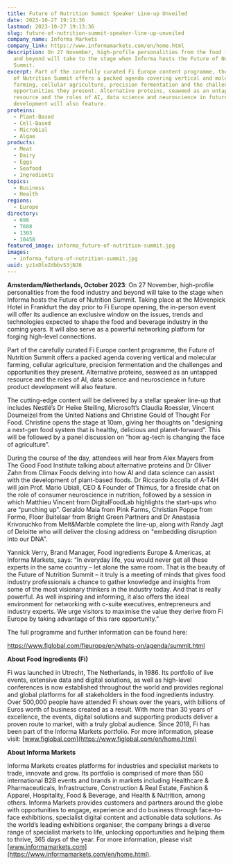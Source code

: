 ```yaml
---
title: Future of Nutrition Summit Speaker Line-up Unveiled
date: 2023-10-27 19:13:36
lastmod: 2023-10-27 19:13:36
slug: future-of-nutrition-summit-speaker-line-up-unveiled
company_name: Informa Markets
company_link: https://www.informamarkets.com/en/home.html
description: On 27 November, high-profile personalities from the food industry
  and beyond will take to the stage when Informa hosts the Future of Nutrition
  Summit.
excerpt: Part of the carefully curated Fi Europe content programme, the Future
  of Nutrition Summit offers a packed agenda covering vertical and molecular
  farming, cellular agriculture, precision fermentation and the challenges and
  opportunities they present. Alternative proteins, seaweed as an untapped
  resource and the roles of AI, data science and neuroscience in future product
  development will also feature.
proteins:
  - Plant-Based
  - Cell-Based
  - Microbial
  - Algae
products:
  - Meat
  - Dairy
  - Eggs
  - Seafood
  - Ingredients
topics:
  - Business
  - Health
regions:
  - Europe
directory:
  - 698
  - 7608
  - 1303
  - 10458
featured_image: informa_future-of-nutrition-summit.jpg
images:
  - informa_future-of-nutrition-summit.jpg
uuid: yz1xDloZdbbvS3jNJ6
---
```

**Amsterdam/Netherlands, October 2023**: On 27 November, high-profile personalities from the food industry and beyond will take to the stage when Informa hosts the Future of Nutrition Summit. Taking place at the Mövenpick Hotel in Frankfurt the day prior to Fi Europe opening, the in-person event will offer its audience an exclusive window on the issues, trends and technologies expected to shape the food and beverage industry in the coming years. It will also serve as a powerful networking platform for forging high-level connections.

Part of the carefully curated Fi Europe content programme, the Future of Nutrition Summit offers a packed agenda covering vertical and molecular farming, cellular agriculture, precision fermentation and the challenges and opportunities they present. Alternative proteins, seaweed as an untapped resource and the roles of AI, data science and neuroscience in future product development will also feature.

The cutting-edge content will be delivered by a stellar speaker line-up that includes Nestlé’s Dr Heike Steiling, Microsoft’s Claudia Roessler, Vincent Doumeizel from the United Nations and Christine Gould of Thought For Food. Christine opens the stage at 10am, giving her thoughts on "designing a next-gen food system that is healthy, delicious and planet-forward”. This will be followed by a panel discussion on “how ag-tech is changing the face of agriculture”.

During the course of the day, attendees will hear from Alex Mayers from The Good Food Institute talking about alternative proteins and Dr Oliver Zahn from Climax Foods delving into how AI and data science can assist with the development of plant-based foods. Dr Riccardo Accolla of A-T4H will join Prof. Mario Ubiali, CEO & Founder of Thimus, for a fireside chat on the role of consumer neuroscience in nutrition, followed by a session in which Matthieu Vincent from DigitalFoodLab highlights the start-ups who are “punching up”. Geraldo Maia from Pink Farms, Christian Poppe from Formo, Floor Buitelaar from Bright Green Partners and Dr Anastasia Krivoruchko from Melt&Marble complete the line-up, along with Randy Jagt of Deloitte who will deliver the closing address on "embedding disruption into our DNA”.

Yannick Verry, Brand Manager, Food ingredients Europe & Americas, at Informa Markets, says: “In everyday life, you would never get all these experts in the same country – let alone the same room. That is the beauty of the Future of Nutrition Summit – it truly is a meeting of minds that gives food industry professionals a chance to gather knowledge and insights from some of the most visionary thinkers in the industry today. And that is really powerful. As well inspiring and informing, it also offers the ideal environment for networking with c-suite executives, entrepreneurs and industry experts. We urge visitors to maximise the value they derive from Fi Europe by taking advantage of this rare opportunity.”

The full programme and further information can be found here: 

<https://www.figlobal.com/fieurope/en/whats-on/agenda/summit.html> 

**About Food Ingredients (Fi)**

Fi was launched in Utrecht, The Netherlands, in 1986. Its portfolio of live events, extensive data and digital solutions, as well as high-level conferences is now established throughout the world and provides regional and global platforms for all stakeholders in the food ingredients industry. Over 500,000 people have attended Fi shows over the years, with billions of Euros worth of business created as a result. With more than 30 years of excellence, the events, digital solutions and supporting products deliver a proven route to market, with a truly global audience. Since 2018, Fi has been part of the Informa Markets portfolio. For more information, please visit: [www.figlobal.com](https://www.figlobal.com/en/home.html)

**About Informa Markets**

Informa Markets creates platforms for industries and specialist markets to trade, innovate and grow. Its portfolio is comprised of more than 550 international B2B events and brands in markets including Healthcare & Pharmaceuticals, Infrastructure, Construction & Real Estate, Fashion & Apparel, Hospitality, Food & Beverage, and Health & Nutrition, among others. Informa Markets provides customers and partners around the globe with opportunities to engage, experience and do business through face-to-face exhibitions, specialist digital content and actionable data solutions. As the world’s leading exhibitions organiser, the company brings a diverse range of specialist markets to life, unlocking opportunities and helping them to thrive, 365 days of the year. For more information, please visit [www.informamarkets.com](https://www.informamarkets.com/en/home.html).
